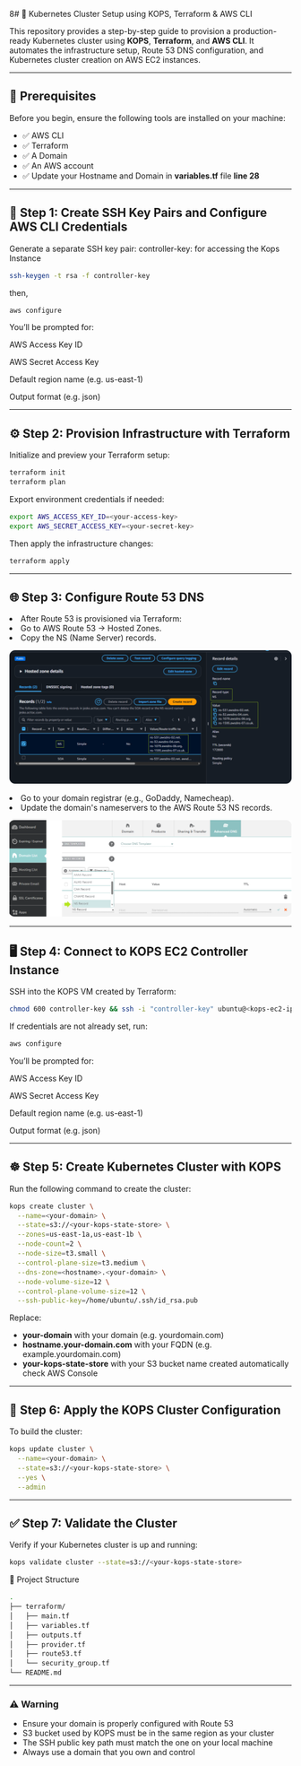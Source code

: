 8# 🚀 Kubernetes Cluster Setup using KOPS, Terraform & AWS CLI

This repository provides a step-by-step guide to provision a production-ready Kubernetes cluster using **KOPS**, **Terraform**, and **AWS CLI**. It automates the infrastructure setup, Route 53 DNS configuration, and Kubernetes cluster creation on AWS EC2 instances.

---

## 🧰 Prerequisites

Before you begin, ensure the following tools are installed on your machine:

- ✅ AWS CLI
- ✅ Terraform
- ✅ A Domain
- ✅ An AWS account
- ✅ Update your Hostname and Domain in **variables.tf** file **line 28**

---
## 🔐 Step 1: Create SSH Key Pairs and Configure AWS CLI Credentials
Generate a separate SSH key pair:
controller-key: for accessing the Kops Instance
``` bash
ssh-keygen -t rsa -f controller-key
```
then,
```bash
aws configure
```
You’ll be prompted for:

AWS Access Key ID

AWS Secret Access Key

Default region name (e.g. us-east-1)

Output format (e.g. json)

<hr>

## ⚙️ Step 2: Provision Infrastructure with Terraform
Initialize and preview your Terraform setup:

```bash
terraform init
terraform plan
```
Export environment credentials if needed:
```bash
export AWS_ACCESS_KEY_ID=<your-access-key>
export AWS_SECRET_ACCESS_KEY=<your-secret-key>
```
Then apply the infrastructure changes:

``` bash
terraform apply
```

<hr>

## 🌐 Step 3: Configure Route 53 DNS
<li> After Route 53 is provisioned via Terraform:

<li> Go to AWS Route 53 → Hosted Zones.

<li> Copy the NS (Name Server) records.
<br> 

![NameServer Record](https://github.com/GitanshKapoor/Kubernetes-Cluster-Deployment-Using-KOPS-and-Terraform/blob/main/DNS.png)

<li>Go to your domain registrar (e.g., GoDaddy, Namecheap).
<li>Update the domain's nameservers to the AWS Route 53 NS records.
<br>
  
![NameServer Record](https://github.com/GitanshKapoor/Kubernetes-Cluster-Deployment-Using-KOPS-and-Terraform/blob/main/NameServer%20Record.png)

<hr>

## 🖥️ Step 4: Connect to KOPS EC2 Controller Instance
SSH into the KOPS VM created by Terraform:

``` bash
chmod 600 controller-key && ssh -i "controller-key" ubuntu@<kops-ec2-ip>
```
If credentials are not already set, run:
``` bash
aws configure
```
You’ll be prompted for:

AWS Access Key ID

AWS Secret Access Key

Default region name (e.g. us-east-1)

Output format (e.g. json)

<hr>

## ☸️ Step 5: Create Kubernetes Cluster with KOPS
Run the following command to create the cluster:

``` bash
kops create cluster \
  --name=<your-domain> \
  --state=s3://<your-kops-state-store> \
  --zones=us-east-1a,us-east-1b \
  --node-count=2 \
  --node-size=t3.small \
  --control-plane-size=t3.medium \
  --dns-zone=<hostname>.<your-domain> \
  --node-volume-size=12 \
  --control-plane-volume-size=12 \
  --ssh-public-key=/home/ubuntu/.ssh/id_rsa.pub
```
Replace:
- **your-domain** with your domain (e.g. yourdomain.com)
- **hostname.your-domain.com** with your FQDN (e.g. example.yourdomain.com)
- **your-kops-state-store** with your S3 bucket name created automatically check AWS Console

<hr>

## 🔄 Step 6: Apply the KOPS Cluster Configuration
To build the cluster:

``` bash
kops update cluster \
  --name=<your-domain> \
  --state=s3://<your-kops-state-store> \
  --yes \
  --admin
```

<hr>

## ✅ Step 7: Validate the Cluster
Verify if your Kubernetes cluster is up and running:
``` bash
kops validate cluster --state=s3://<your-kops-state-store>
```
📁 Project Structure
```sh
.
├── terraform/
│   ├── main.tf
│   ├── variables.tf
│   ├── outputs.tf
│   ├── provider.tf
│   ├── route53.tf
│   └── security_group.tf
└── README.md
```

<hr>

### ⚠️ Warning
- Ensure your domain is properly configured with Route 53
- S3 bucket used by KOPS must be in the same region as your cluster
- The SSH public key path must match the one on your local machine
- Always use a domain that you own and control
